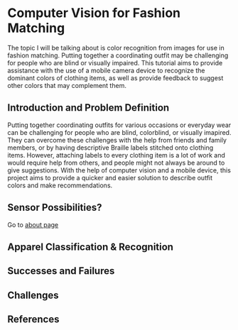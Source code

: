 # Computer Vision for Fashion Matching  


The topic I will be talking about is color recognition from images for use in fashion matching. Putting together a coordinating outfit may be challenging for people who are blind or visually impaired. This tutorial aims to provide assistance with the use of a mobile camera device to recognize the dominant colors of clothing items, as well as provide feedback to suggest other colors that may complement them. 

## Introduction and Problem Definition
Putting together coordinating outfits for various occasions or everyday wear can be challenging for people who are blind, colorblind, or visually imapired. They can overcome these challenges with the help from friends and family members, or by having descriptive Braille labels stitched onto clothing items. However, attaching labels to every clothing item is a lot of work and would require help from others, and people might not always be around to give suggestions. With the help of computer vision and a mobile device, this project aims to provide a quicker and easier solution to describe outfit colors and make recommendations.  

## Sensor Possibilities? 
Go to [about page](about.md)
## Apparel Classification & Recognition

## Successes and Failures

## Challenges

## References

